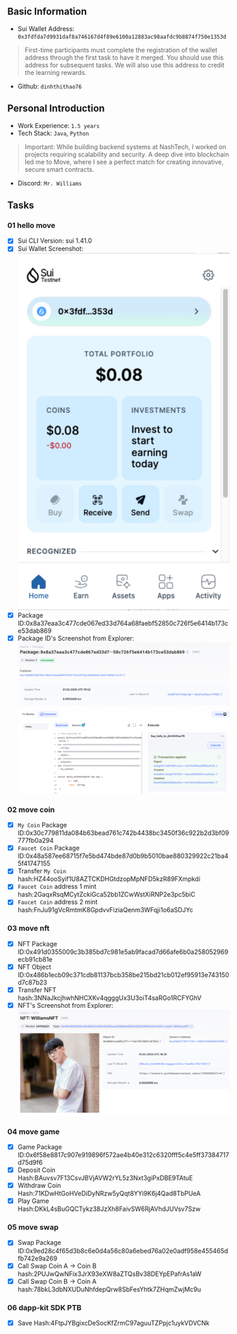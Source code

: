 ## Basic Information
- Sui Wallet Address: `0x3fdfda7d9931daf8a746167d4f89e6100a12883ac98aafdc9b8874f750e1353d`
> First-time participants must complete the registration of the wallet address through the first task to have it merged. You should use this address for subsequent tasks. We will also use this address to credit the learning rewards.
- Github: `dinhthithao76`

## Personal Introduction
- Work Experience: `1.5 years`
- Tech Stack: `Java`, `Python`
> Important: While building backend systems at NashTech, I worked on projects requiring scalability and security. A deep dive into blockchain led me to Move, where I see a perfect match for creating innovative, secure smart contracts.
- Discord: `Mr. Williams`

## Tasks

### 01 hello move
- [x] Sui CLI Version: sui 1.41.0
- [x] Sui Wallet Screenshot: ![](images/sui_wallet.png)
- [x] Package ID:0x8a37eaa3c477cde067ed33d764a68faebf52850c726f5e6414b173ce53dab869
- [x] Package ID's Screenshot from Explorer: ![](images/packageid.png)

### 02 move coin
- [x] `My Coin` Package ID:0x30c779811da084b63bead761c742b4438bc3450f36c922b2d3bf09777fb0a294
- [x] `Faucet Coin` Package ID:0x48a587ee68715f7e5bd474bde87d0b9b5010bae880329922c21ba45f41747155
- [x] Transfer `My Coin` hash:HZ44ooSyif1U8AZTCKDHGtdzopMpNFD5kzR89FXmpkdi
- [x] `Faucet Coin` address 1 mint hash:2GaqxRsqMCytZckiGca52bb1ZCwWstXiRNP2e3pc5biC
- [x] `Faucet Coin` address 2 mint hash:FnJu91gVcRmtmK8GpdvvFiziaQenm3WFqji1o6aSDJYc

### 03 move nft
- [x] NFT Package ID:0x491d0355009c3b385bd7c981e5ab9facad7d66afe6b0a258052969ecb91cb81e
- [x] NFT Object ID:0x486b1ecb09c371cdb81137bcb358be215bd21cb012ef95913e743150d7c87b23
- [x] Transfer NFT hash:3NNaJkcjhwhNHCXKv4qgggUx3U3oiT4saRGo1RCFYGhV
- [x] NFT's Screenshot from Explorer: ![](images/nft.png)

### 04 move game
- [x] Game Package ID:0x6f58e8817c907e919896f572ae4b40e312c6320fff5c4e5ff37384717d75d9f6
- [x] Deposit Coin Hash:BAuvsv7F13CsvJBVjAVW2rYL5z3Nxt3giPxDBE9TAtuE
- [x] Withdraw Coin Hash:71KDwHtGoHVeDiDyNRzw5yQqt8YYi9K6j4Qad8TbPUeA
- [x] Play Game Hash:DKkL4sBuGQCTykz38JzXh8FaivSW6RjAVhdJUVsv7Szw

### 05 move swap
- [x] Swap Package ID:0x9ed28c4f65d3b8c6e0d4a56c80a6ebed76a02e0adf958e455465dfb742e9a269
- [x] Call Swap Coin A -> Coin B hash:2PUJwQwNFix3JrX93eXW8aZTQsBv38DEYpEPafrAs1aW
- [x] Call Swap Coin B -> Coin A hash:78bkL3dbNXUDuNhfdepQrw8SbFesYhtk7ZHqmZwjMc9u

### 06 dapp-kit SDK PTB
- [x] Save Hash:4FtpJYBgixcDeSocKfZrmC97aguuTZPpjc1uykVDVCNk
